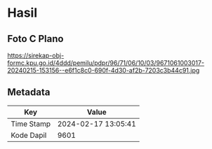 # Hasil

## Foto C Plano

https://sirekap-obj-formc.kpu.go.id/4ddd/pemilu/pdpr/96/71/06/10/03/9671061003017-20240215-153156--e6f1c8c0-690f-4d30-af2b-7203c3b44c91.jpg


## Metadata

| Key        | Value               |
| ---------- | ------------------- |
| Time Stamp | 2024-02-17 13:05:41 |
| Kode Dapil | 9601                |



